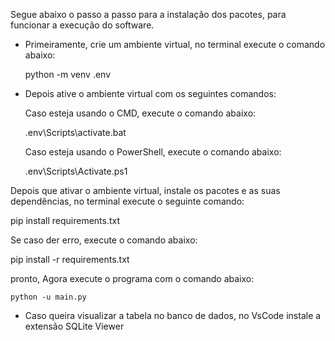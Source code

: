 Segue abaixo o passo a passo para a instalação dos pacotes, para funcionar a execução do software.

- Primeiramente, crie um ambiente virtual, no terminal execute o comando abaixo:

  python -m venv .env

- Depois ative o ambiente virtual com os seguintes comandos:

  Caso esteja usando o CMD, execute o comando abaixo:
  
    .env\Scripts\activate.bat

  Caso esteja usando o PowerShell, execute o comando abaixo:
    
  .env\Scripts\Activate.ps1


Depois que ativar o ambiente virtual, instale os pacotes e as suas dependências, no terminal execute o seguinte comando:

pip install requirements.txt

Se caso der erro, execute o comando abaixo:

pip install -r requirements.txt

pronto, Agora execute o programa com o comando abaixo:
    
    python -u main.py


- Caso queira visualizar a tabela no banco de dados, no VsCode instale a extensão SQLite Viewer
